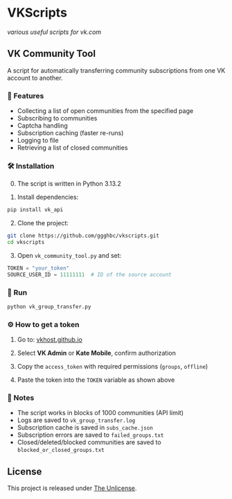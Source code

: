 # VKScripts
*various useful scripts for vk.com*

## VK Community Tool

A script for automatically transferring community subscriptions from one VK account to another.

### 📌 Features

- Collecting a list of open communities from the specified page  
- Subscribing to communities  
- Captcha handling  
- Subscription caching (faster re-runs)  
- Logging to file  
- Retrieving a list of closed communities

### 🛠️ Installation

0. The script is written in Python 3.13.2

1. Install dependencies:
```bash
pip install vk_api
```

2. Clone the project:
```bash
git clone https://github.com/ggghbc/vkscripts.git
cd vkscripts
```

3. Open `vk_community_tool.py` and set:
```python
TOKEN = "your_token"
SOURCE_USER_ID = 11111111  # ID of the source account
```

### 🚀 Run
```bash
python vk_group_transfer.py
```

### ⚙️ How to get a token

1. Go to: [vkhost.github.io](https://vkhost.github.io/)

2. Select **VK Admin** or **Kate Mobile**, confirm authorization

3. Copy the `access_token` with required permissions (`groups`, `offline`)

4. Paste the token into the `TOKEN` variable as shown above

### 🧠 Notes

- The script works in blocks of 1000 communities (API limit)  
- Logs are saved to `vk_group_transfer.log`  
- Subscription cache is saved in `subs_cache.json`  
- Subscription errors are saved to `failed_groups.txt`  
- Closed/deleted/blocked communities are saved to `blocked_or_closed_groups.txt`

## License

This project is released under [The Unlicense](./LICENSE).
